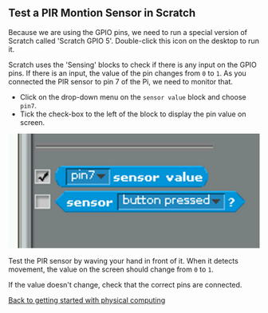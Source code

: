 ## Test a PIR Montion Sensor in Scratch

Because we are using the GPIO pins, we need to run a special version of Scratch called 'Scratch GPIO 5'. Double-click this icon on the desktop to run it.

Scratch uses the 'Sensing' blocks to check if there is any input on the GPIO pins. If there is an input, the value of the pin changes from `0` to `1`. As you connected the PIR sensor to pin 7 of the Pi, we need to monitor that. 

- Click on the drop-down menu on the `sensor value` block and choose `pin7`.
- Tick the check-box to the left of the block to display the pin value on screen.

![Scratch sensing blocks](images/sensing-blocks.png)

Test the PIR sensor by waving your hand in front of it. When it detects movement, the value on the screen should change from `0` to `1`.

If the value doesn't change, check that the correct pins are connected.

[Back to getting started with physical computing](worksheet.md)
